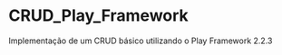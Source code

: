CRUD_Play_Framework
===================

Implementação de um CRUD básico utilizando o Play Framework 2.2.3
